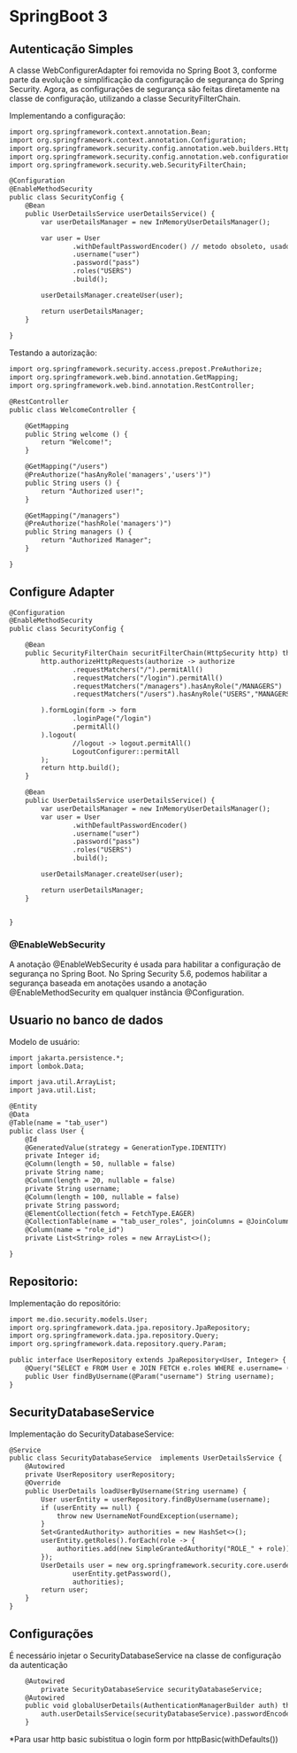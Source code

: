# SpringBoot 3


## Autenticação Simples
A classe WebConfigurerAdapter foi removida no Spring Boot 3, conforme parte da evolução e simplificação da configuração de segurança do Spring Security. Agora, as configurações de segurança são feitas diretamente na classe de configuração, utilizando a classe SecurityFilterChain.


Implementando a configuração:

```dtd
import org.springframework.context.annotation.Bean;
import org.springframework.context.annotation.Configuration;
import org.springframework.security.config.annotation.web.builders.HttpSecurity;
import org.springframework.security.config.annotation.web.configuration.EnableWebSecurity;
import org.springframework.security.web.SecurityFilterChain;

@Configuration
@EnableMethodSecurity
public class SecurityConfig {
    @Bean
    public UserDetailsService userDetailsService() {
        var userDetailsManager = new InMemoryUserDetailsManager();

        var user = User
                .withDefaultPasswordEncoder() // metodo obsoleto, usado apenas para teste
                .username("user")
                .password("pass")
                .roles("USERS")
                .build();

        userDetailsManager.createUser(user);

        return userDetailsManager;
    }
    
}

````

Testando a autorização: 

```dtd
import org.springframework.security.access.prepost.PreAuthorize;
import org.springframework.web.bind.annotation.GetMapping;
import org.springframework.web.bind.annotation.RestController;

@RestController
public class WelcomeController {

    @GetMapping
    public String welcome () {
        return "Welcome!";
    }

    @GetMapping("/users")
    @PreAuthorize("hasAnyRole('managers','users')")
    public String users () {
        return "Authorized user!";
    }

    @GetMapping("/managers")
    @PreAuthorize("hashRole('managers')")
    public String managers () {
        return "Authorized Manager";
    }

}

```

## Configure Adapter

```dtd
@Configuration
@EnableMethodSecurity
public class SecurityConfig {

    @Bean
    public SecurityFilterChain securitFilterChain(HttpSecurity http) throws Exception{
        http.authorizeHttpRequests(authorize -> authorize
                .requestMatchers("/").permitAll()
                .requestMatchers("/login").permitAll()
                .requestMatchers("/managers").hasAnyRole("/MANAGERS")
                .requestMatchers("/users").hasAnyRole("USERS","MANAGERS")

        ).formLogin(form -> form
                .loginPage("/login")
                .permitAll()
        ).logout(
                //logout -> logout.permitAll()
                LogoutConfigurer::permitAll
        );
        return http.build();
    }

    @Bean
    public UserDetailsService userDetailsService() {
        var userDetailsManager = new InMemoryUserDetailsManager();
        var user = User
                .withDefaultPasswordEncoder()
                .username("user")
                .password("pass")
                .roles("USERS")
                .build();

        userDetailsManager.createUser(user);

        return userDetailsManager;
    }


}

```

### @EnableWebSecurity
A anotação @EnableWebSecurity é usada para habilitar a configuração de segurança no Spring Boot.
No Spring Security 5.6, podemos habilitar a segurança baseada em anotações usando a anotação @EnableMethodSecurity em qualquer instância @Configuration.

## Usuario no banco de dados
Modelo de usuário:

```dtd
import jakarta.persistence.*;
import lombok.Data;

import java.util.ArrayList;
import java.util.List;

@Entity
@Data
@Table(name = "tab_user")
public class User {
    @Id
    @GeneratedValue(strategy = GenerationType.IDENTITY)
    private Integer id;
    @Column(length = 50, nullable = false)
    private String name;
    @Column(length = 20, nullable = false)
    private String username;
    @Column(length = 100, nullable = false)
    private String password;
    @ElementCollection(fetch = FetchType.EAGER)
    @CollectionTable(name = "tab_user_roles", joinColumns = @JoinColumn(name = "user_id"))
    @Column(name = "role_id")
    private List<String> roles = new ArrayList<>();

}
```

## Repositorio:

Implementação do repositório:

```dtd
import me.dio.security.models.User;
import org.springframework.data.jpa.repository.JpaRepository;
import org.springframework.data.jpa.repository.Query;
import org.springframework.data.repository.query.Param;

public interface UserRepository extends JpaRepository<User, Integer> {
    @Query("SELECT e FROM User e JOIN FETCH e.roles WHERE e.username= (:username)")
    public User findByUsername(@Param("username") String username);
}

```

## SecurityDatabaseService

Implementação do SecurityDatabaseService:

```dtd
@Service
public class SecurityDatabaseService  implements UserDetailsService {
    @Autowired
    private UserRepository userRepository;
    @Override
    public UserDetails loadUserByUsername(String username) {
        User userEntity = userRepository.findByUsername(username);
        if (userEntity == null) {
            throw new UsernameNotFoundException(username);
        }
        Set<GrantedAuthority> authorities = new HashSet<>();
        userEntity.getRoles().forEach(role -> {
            authorities.add(new SimpleGrantedAuthority("ROLE_" + role));
        });
        UserDetails user = new org.springframework.security.core.userdetails.User(userEntity.getUsername(),
                userEntity.getPassword(),
                authorities);
        return user;
    }
}
```

## Configurações

É necessário injetar o SecurityDatabaseService na classe de configuração da autenticação

```dtd
    @Autowired
        private SecurityDatabaseService securityDatabaseService;
    @Autowired
    public void globalUserDetails(AuthenticationManagerBuilder auth) throws Exception {
        auth.userDetailsService(securityDatabaseService).passwordEncoder(NoOpPasswordEncoder.getInstance());
    }
```

*Para usar http basic subistitua o login form por httpBasic(withDefaults())
